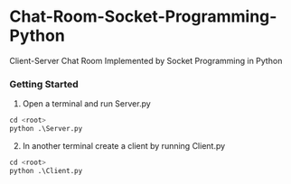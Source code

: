 # Chat-Room-Socket-Programming-Python

Client-Server Chat Room Implemented by Socket Programming in Python

### Getting Started

1. Open a terminal and run Server.py
``` python
cd <root>
python .\Server.py
```

2. In another terminal create a client by running Client.py
``` python
cd <root>
python .\Client.py
```
